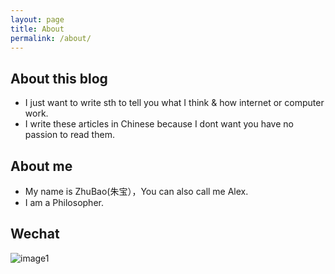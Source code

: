 ```yaml
---
layout: page
title: About
permalink: /about/
---
```


## About this blog                        
  - I just want to write sth to tell you what I think & how internet or computer work.
  - I write these articles in Chinese because I dont want you have no passion to read them.

## About me
  - My name is ZhuBao(朱宝），You can also call me Alex.
  - I am a Philosopher.                                               

## Wechat

![image1](https://libertyindeath.github.io/WechatIMG7.jpeg)
